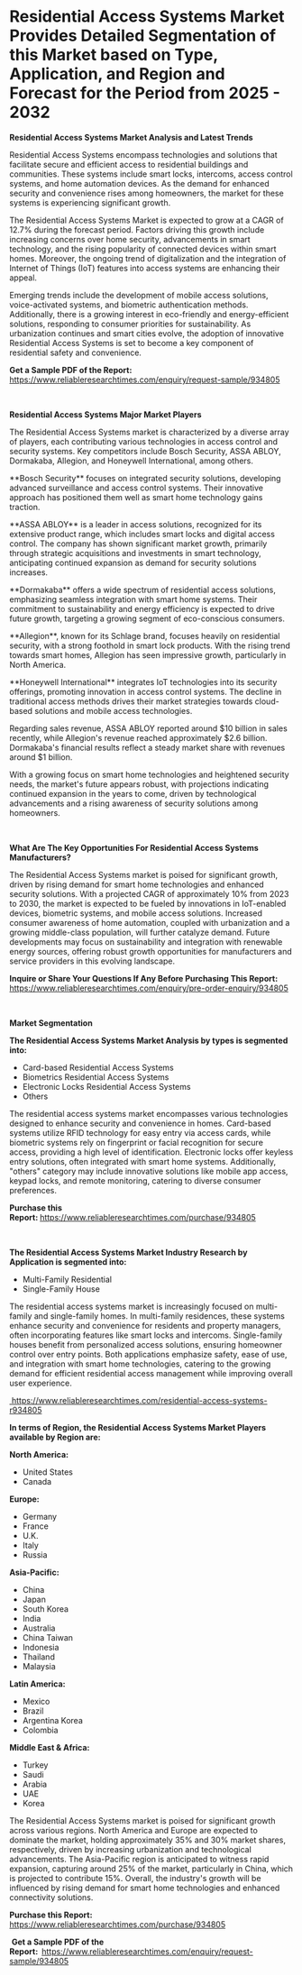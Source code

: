 <p><h1>Residential Access Systems Market Provides Detailed Segmentation of this Market based on Type, Application, and Region and Forecast for the Period from 2025 - 2032</h1></p><p><strong>Residential Access Systems Market Analysis and Latest Trends</strong></p>
<p><p>Residential Access Systems encompass technologies and solutions that facilitate secure and efficient access to residential buildings and communities. These systems include smart locks, intercoms, access control systems, and home automation devices. As the demand for enhanced security and convenience rises among homeowners, the market for these systems is experiencing significant growth.</p><p>The Residential Access Systems Market is expected to grow at a CAGR of 12.7% during the forecast period. Factors driving this growth include increasing concerns over home security, advancements in smart technology, and the rising popularity of connected devices within smart homes. Moreover, the ongoing trend of digitalization and the integration of Internet of Things (IoT) features into access systems are enhancing their appeal.</p><p>Emerging trends include the development of mobile access solutions, voice-activated systems, and biometric authentication methods. Additionally, there is a growing interest in eco-friendly and energy-efficient solutions, responding to consumer priorities for sustainability. As urbanization continues and smart cities evolve, the adoption of innovative Residential Access Systems is set to become a key component of residential safety and convenience.</p></p>
<p><strong>Get a Sample PDF of the Report:&nbsp;</strong> <a href="https://www.reliableresearchtimes.com/enquiry/request-sample/934805?utm_campaign=3538&utm_medium=2&utm_source=Github&utm_content=ia&utm_term=18042025&utm_id=residential-access-systems">https://www.reliableresearchtimes.com/enquiry/request-sample/934805</a></p>
<p>&nbsp;</p>
<p><strong>Residential Access Systems Major Market Players</strong></p>
<p><p>The Residential Access Systems market is characterized by a diverse array of players, each contributing various technologies in access control and security systems. Key competitors include Bosch Security, ASSA ABLOY, Dormakaba, Allegion, and Honeywell International, among others.</p><p>**Bosch Security** focuses on integrated security solutions, developing advanced surveillance and access control systems. Their innovative approach has positioned them well as smart home technology gains traction.</p><p>**ASSA ABLOY** is a leader in access solutions, recognized for its extensive product range, which includes smart locks and digital access control. The company has shown significant market growth, primarily through strategic acquisitions and investments in smart technology, anticipating continued expansion as demand for security solutions increases.</p><p>**Dormakaba** offers a wide spectrum of residential access solutions, emphasizing seamless integration with smart home systems. Their commitment to sustainability and energy efficiency is expected to drive future growth, targeting a growing segment of eco-conscious consumers.</p><p>**Allegion**, known for its Schlage brand, focuses heavily on residential security, with a strong foothold in smart lock products. With the rising trend towards smart homes, Allegion has seen impressive growth, particularly in North America.</p><p>**Honeywell International** integrates IoT technologies into its security offerings, promoting innovation in access control systems. The decline in traditional access methods drives their market strategies towards cloud-based solutions and mobile access technologies.</p><p>Regarding sales revenue, ASSA ABLOY reported around $10 billion in sales recently, while Allegion's revenue reached approximately $2.6 billion. Dormakaba's financial results reflect a steady market share with revenues around $1 billion.</p><p>With a growing focus on smart home technologies and heightened security needs, the market's future appears robust, with projections indicating continued expansion in the years to come, driven by technological advancements and a rising awareness of security solutions among homeowners.</p></p>
<p>&nbsp;</p>
<p><strong>What Are The Key Opportunities For Residential Access Systems Manufacturers?</strong></p>
<p><p>The Residential Access Systems market is poised for significant growth, driven by rising demand for smart home technologies and enhanced security solutions. With a projected CAGR of approximately 10% from 2023 to 2030, the market is expected to be fueled by innovations in IoT-enabled devices, biometric systems, and mobile access solutions. Increased consumer awareness of home automation, coupled with urbanization and a growing middle-class population, will further catalyze demand. Future developments may focus on sustainability and integration with renewable energy sources, offering robust growth opportunities for manufacturers and service providers in this evolving landscape.</p></p>
<p><strong>Inquire or Share Your Questions If Any Before Purchasing This Report:</strong> <a href="https://www.reliableresearchtimes.com/enquiry/pre-order-enquiry/934805?utm_campaign=3538&utm_medium=2&utm_source=Github&utm_content=ia&utm_term=18042025&utm_id=residential-access-systems">https://www.reliableresearchtimes.com/enquiry/pre-order-enquiry/934805</a></p>
<p>&nbsp;</p>
<p><strong>Market Segmentation</strong></p>
<p><strong>The Residential Access Systems Market Analysis by types is segmented into:</strong></p>
<p><ul><li>Card-based Residential Access Systems</li><li>Biometrics Residential Access Systems</li><li>Electronic Locks Residential Access Systems</li><li>Others</li></ul></p>
<p><p>The residential access systems market encompasses various technologies designed to enhance security and convenience in homes. Card-based systems utilize RFID technology for easy entry via access cards, while biometric systems rely on fingerprint or facial recognition for secure access, providing a high level of identification. Electronic locks offer keyless entry solutions, often integrated with smart home systems. Additionally, "others" category may include innovative solutions like mobile app access, keypad locks, and remote monitoring, catering to diverse consumer preferences.</p></p>
<p><strong>Purchase this Report:&nbsp;</strong><a href="https://www.reliableresearchtimes.com/purchase/934805?utm_campaign=3538&utm_medium=2&utm_source=Github&utm_content=ia&utm_term=18042025&utm_id=residential-access-systems">https://www.reliableresearchtimes.com/purchase/934805</a></p>
<p>&nbsp;</p>
<p><strong>The Residential Access Systems Market Industry Research by Application is segmented into:</strong></p>
<p><ul><li>Multi-Family Residential</li><li>Single-Family House</li></ul></p>
<p><p>The residential access systems market is increasingly focused on multi-family and single-family homes. In multi-family residences, these systems enhance security and convenience for residents and property managers, often incorporating features like smart locks and intercoms. Single-family houses benefit from personalized access solutions, ensuring homeowner control over entry points. Both applications emphasize safety, ease of use, and integration with smart home technologies, catering to the growing demand for efficient residential access management while improving overall user experience.</p></p>
<p><a href="https://www.reliableresearchtimes.com/residential-access-systems-r934805?utm_campaign=3538&utm_medium=2&utm_source=Github&utm_content=ia&utm_term=18042025&utm_id=residential-access-systems">&nbsp;https://www.reliableresearchtimes.com/residential-access-systems-r934805</a></p>
<p><strong>In terms of Region, the Residential Access Systems Market Players available by Region are:</strong></p>
<p>
    <p> <strong> North America: </strong>
        <ul>
            <li>United States</li>
            <li>Canada</li>
        </ul>
        </p> 
    <p> <strong> Europe: </strong>
        <ul>
            <li>Germany</li>
            <li>France</li>
            <li>U.K.</li>
            <li>Italy</li>
            <li>Russia</li>
        </ul>
        </p> 
    <p> <strong> Asia-Pacific: </strong>
        <ul>
            <li>China</li>
            <li>Japan</li>
            <li>South Korea</li>
            <li>India</li>
            <li>Australia</li>
            <li>China Taiwan</li>
            <li>Indonesia</li>
            <li>Thailand</li>
            <li>Malaysia</li>
        </ul>
        </p> 
    <p> <strong> Latin America: </strong>
        <ul>
            <li>Mexico</li>
            <li>Brazil</li>
            <li>Argentina Korea</li>
            <li>Colombia</li>
        </ul>
        </p> 
    <p> <strong> Middle East & Africa: </strong>
        <ul>
            <li>Turkey</li>
            <li>Saudi</li>
            <li>Arabia</li>
            <li>UAE</li>
            <li>Korea</li>
        </ul>
    </p>
    </p>
<p><p>The Residential Access Systems market is poised for significant growth across various regions. North America and Europe are expected to dominate the market, holding approximately 35% and 30% market shares, respectively, driven by increasing urbanization and technological advancements. The Asia-Pacific region is anticipated to witness rapid expansion, capturing around 25% of the market, particularly in China, which is projected to contribute 15%. Overall, the industry's growth will be influenced by rising demand for smart home technologies and enhanced connectivity solutions.</p></p>
<p><strong>Purchase this Report: </strong><a href="https://www.reliableresearchtimes.com/purchase/934805?utm_campaign=3538&utm_medium=2&utm_source=Github&utm_content=ia&utm_term=18042025&utm_id=residential-access-systems">https://www.reliableresearchtimes.com/purchase/934805</a></p>
<p>&nbsp;<strong>Get a Sample PDF of the Report:&nbsp;&nbsp;</strong><a href="https://www.reliableresearchtimes.com/enquiry/request-sample/934805?utm_campaign=3538&utm_medium=2&utm_source=Github&utm_content=ia&utm_term=18042025&utm_id=residential-access-systems">https://www.reliableresearchtimes.com/enquiry/request-sample/934805</a></p>
<p><strong></strong></p>
<p><p></p><p></p><p></p></p>